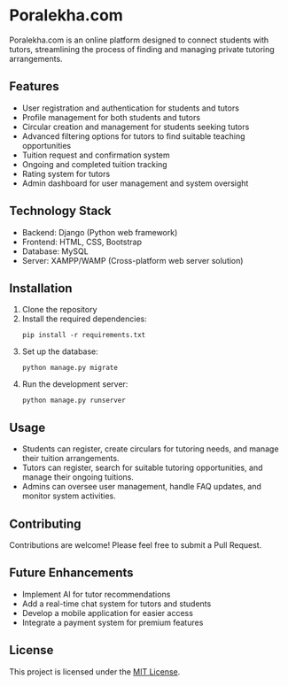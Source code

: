 # Poralekha.com

Poralekha.com is an online platform designed to connect students with tutors, streamlining the process of finding and managing private tutoring arrangements.

## Features

- User registration and authentication for students and tutors
- Profile management for both students and tutors
- Circular creation and management for students seeking tutors
- Advanced filtering options for tutors to find suitable teaching opportunities
- Tuition request and confirmation system
- Ongoing and completed tuition tracking
- Rating system for tutors
- Admin dashboard for user management and system oversight

## Technology Stack

- Backend: Django (Python web framework)
- Frontend: HTML, CSS, Bootstrap
- Database: MySQL
- Server: XAMPP/WAMP (Cross-platform web server solution)

## Installation

1. Clone the repository
2. Install the required dependencies:
   ```
   pip install -r requirements.txt
   ```
3. Set up the database:
   ```
   python manage.py migrate
   ```
4. Run the development server:
   ```
   python manage.py runserver
   ```

## Usage

- Students can register, create circulars for tutoring needs, and manage their tuition arrangements.
- Tutors can register, search for suitable tutoring opportunities, and manage their ongoing tuitions.
- Admins can oversee user management, handle FAQ updates, and monitor system activities.

## Contributing

Contributions are welcome! Please feel free to submit a Pull Request.

## Future Enhancements

- Implement AI for tutor recommendations
- Add a real-time chat system for tutors and students
- Develop a mobile application for easier access
- Integrate a payment system for premium features

## License

This project is licensed under the [MIT License](LICENSE).

